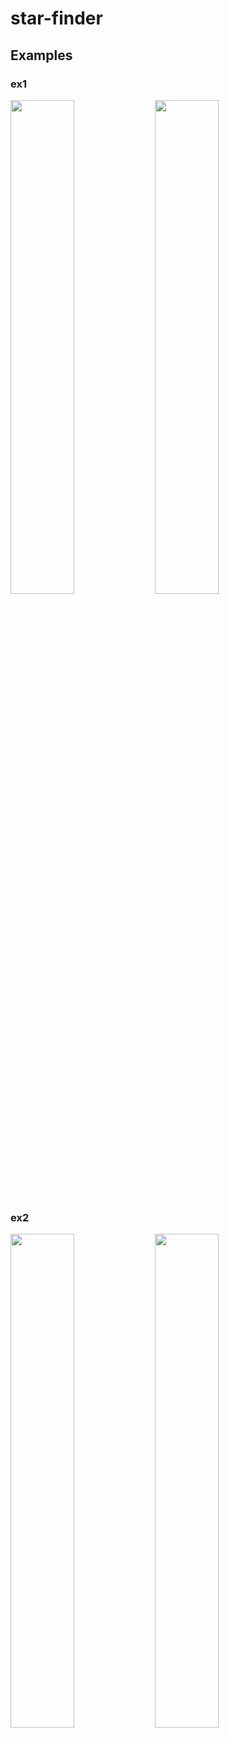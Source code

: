 # star-finder

## Examples
### ex1
<img src = "https://github.com/junobonnie/star-finder/assets/60418809/1f4ffa1e-b79d-445c-af0f-9ad0d928a3e6" width="45%" height="45%">
<img src = "https://github.com/junobonnie/star-finder/assets/60418809/dd5ddc87-0233-4e17-a883-d4047a5d5433" width="45%" height="45%">


### ex2
<img src = "https://github.com/junobonnie/star-finder/assets/60418809/24469ed9-742c-434c-ac77-e9c911a2b41b" width="45%" height="45%">
<img src = "https://github.com/junobonnie/star-finder/assets/60418809/1c750458-d5cb-4f6a-a579-1694dd4c7e80" width="45%" height="45%">

